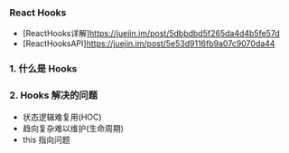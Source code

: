 


### React Hooks
- [ReactHooks详解]https://juejin.im/post/5dbbdbd5f265da4d4b5fe57d
- [ReactHooksAPI]https://juejin.im/post/5e53d9116fb9a07c9070da44

### 1. 什么是 Hooks

### 2. Hooks 解决的问题
- 状态逻辑难复用(HOC)
- 趋向复杂难以维护(生命周期)
- this 指向问题